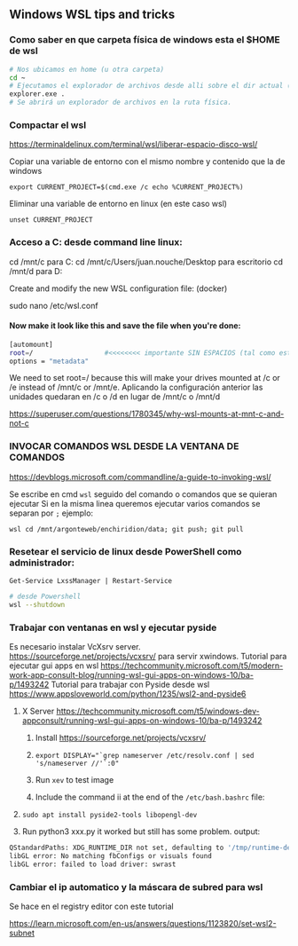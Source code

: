 
## Windows WSL tips and tricks

### Como saber en que carpeta física de windows esta el $HOME  de wsl

```bash
# Nos ubicamos en home (u otra carpeta)
cd ~
# Ejecutamos el explorador de archivos desde alli sobre el dir actual (`.`)
explorer.exe .
# Se abrirá un explorador de archivos en la ruta física.
```

### Compactar el wsl
https://terminaldelinux.com/terminal/wsl/liberar-espacio-disco-wsl/

Copiar una variable de entorno con el mismo nombre y contenido que la de windows

    export CURRENT_PROJECT=$(cmd.exe /c echo %CURRENT_PROJECT%)

Eliminar una variable de entorno en linux (en este caso wsl)

    unset CURRENT_PROJECT



### Acceso a C: desde command line linux:

cd /mnt/c para C:
cd /mnt/c/Users/juan.nouche/Desktop para escritorio
cd /mnt/d para D:

Create and modify the new WSL configuration file: (docker)

sudo nano /etc/wsl.conf

#### Now make it look like this and save the file when you're done:
``` bash
[automount]
root=/                  #<<<<<<<< importante SIN ESPACIOS (tal como esta).
options = "metadata"
```


We need to set root=/ because this will make your drives mounted at /c or /e instead of /mnt/c or /mnt/e.
Aplicando la configuración anterior las unidades quedaran en /c o /d en lugar de /mnt/c o /mnt/d

https://superuser.com/questions/1780345/why-wsl-mounts-at-mnt-c-and-not-c



### INVOCAR COMANDOS WSL DESDE LA VENTANA DE COMANDOS
https://devblogs.microsoft.com/commandline/a-guide-to-invoking-wsl/

Se escribe en cmd `wsl` seguido del comando o comandos que se quieran ejecutar
Si en la misma linea queremos ejecutar varios comandos se separan por `;`
ejemplo:
```
wsl cd /mnt/argonteweb/enchiridion/data; git push; git pull
```

### Resetear el servicio de linux desde PowerShell como administrador:
```
Get-Service LxssManager | Restart-Service
```

```bash
# desde Powershell
wsl --shutdown
```

### Trabajar con ventanas en wsl y ejecutar pyside

Es necesario instalar VcXsrv server. https://sourceforge.net/projects/vcxsrv/ para servir xwindows.
Tutorial para ejecutar gui apps en wsl  https://techcommunity.microsoft.com/t5/modern-work-app-consult-blog/running-wsl-gui-apps-on-windows-10/ba-p/1493242
Tutorial para trabajar con Pyside desde wsl https://www.appsloveworld.com/python/1235/wsl2-and-pyside6


1. X Server https://techcommunity.microsoft.com/t5/windows-dev-appconsult/running-wsl-gui-apps-on-windows-10/ba-p/1493242

    1. Install https://sourceforge.net/projects/vcxsrv/

    2. ```export DISPLAY="`grep nameserver /etc/resolv.conf | sed 's/nameserver //'`:0" ``` 
    3. Run `xev` to test image

    4. Include the command ii at the end of the `/etc/bash.bashrc` file:

2. ```sudo apt install pyside2-tools libopengl-dev```

3. Run python3 xxx.py it worked but still has some problem. output:

```bash
QStandardPaths: XDG_RUNTIME_DIR not set, defaulting to '/tmp/runtime-dev'
libGL error: No matching fbConfigs or visuals found
libGL error: failed to load driver: swrast
```

### Cambiar el ip automatico y la máscara de subred para wsl

Se hace en el registry editor con este tutorial

https://learn.microsoft.com/en-us/answers/questions/1123820/set-wsl2-subnet
